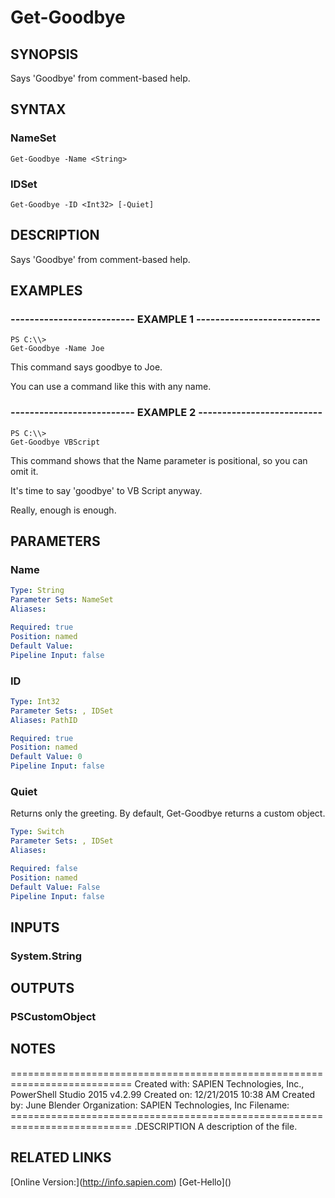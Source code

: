 ﻿# Get-Goodbye

## SYNOPSIS
Says 'Goodbye' from comment-based help.
## SYNTAX
### NameSet
```
Get-Goodbye -Name <String>
```

### IDSet
```
Get-Goodbye -ID <Int32> [-Quiet]
```


## DESCRIPTION
Says 'Goodbye' from comment-based help.

## EXAMPLES
### -------------------------- EXAMPLE 1 --------------------------
```
PS C:\\>Get-Goodbye -Name Joe
```
This command says goodbye to Joe.

You can use a command like this with any name.
### -------------------------- EXAMPLE 2 --------------------------
```
PS C:\\>Get-Goodbye VBScript
```
This command shows that the Name parameter is positional, so you can omit it.

It's time to say 'goodbye' to VB Script anyway.

Really, enough is enough.

## PARAMETERS

### Name


```yaml
Type: String
Parameter Sets: NameSet
Aliases: 

Required: true
Position: named
Default Value: 
Pipeline Input: false
```

### ID


```yaml
Type: Int32
Parameter Sets: , IDSet
Aliases: PathID

Required: true
Position: named
Default Value: 0
Pipeline Input: false
```

### Quiet
Returns only the greeting. By default, Get-Goodbye returns a custom object.

```yaml
Type: Switch
Parameter Sets: , IDSet
Aliases: 

Required: false
Position: named
Default Value: False
Pipeline Input: false
```

## INPUTS

### System.String


## OUTPUTS

### PSCustomObject


## NOTES

===========================================================================
         Created with: 	SAPIEN Technologies, Inc., PowerShell Studio 2015 v4.2.99
	 Created on:   	12/21/2015 10:38 AM
	 Created by:   	 June Blender
	 Organization: 	SAPIEN Technologies, Inc
	 Filename:     	
	===========================================================================
	.DESCRIPTION
		A description of the file.

## RELATED LINKS
[Online Version:]\(http://info.sapien.com)
[Get-Hello]\()
